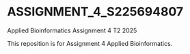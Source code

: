 # ASSIGNMENT_4_S225694807
Applied Bioinformatics Assignment 4 T2 2025

This reposition is for Assignment 4 Applied Bioinformatics.